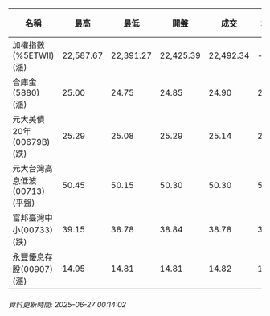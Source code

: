 | 名稱 | 最高 | 最低 | 開盤 | 成交 | 均價 | 成交金額(億) | 昨收 | 漲跌幅 | 漲跌 | 總量 | 昨量 | 振幅 |
| -------- | -------- | -------- | -------- |-------- | -------- | -------- |-------- |-------- |-------- | -------- | -------- |-------- |
|加權指數(%5ETWII) (漲)|22,587.67|22,391.27|22,425.39|22,492.34|-|3,890.61|22,430.61|0.28%|61.73|6,316,076|0|0.88%|
|合庫金(5880) (漲)|25.00|24.75|24.85|24.90|24.91|3.16|24.85|0.20%|0.05|12,669|11,476|1.01%|
|元大美債20年(00679B) (跌)|25.29|25.08|25.29|25.14|25.15|14.54|25.29|0.59%|0.15|57,804|36,490|0.83%|
|元大台灣高息低波(00713) (平盤)|50.45|50.15|50.30|50.30|50.29|3.05|50.30|0.00%|0.00|6,070|8,434|0.60%|
|富邦臺灣中小(00733) (跌)|39.15|38.78|38.84|38.78|38.98|0.443|38.80|0.05%|0.02|1,137|534|0.95%|
|永豐優息存股(00907) (漲)|14.95|14.81|14.81|14.82|14.88|0.296|14.81|0.07%|0.01|1,987|2,195|0.95%|
###### 資料更新時間: 2025-06-27 00:14:02